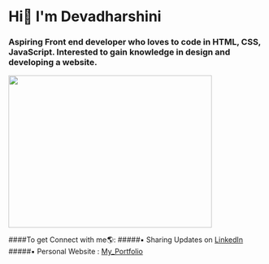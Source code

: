 # Hi👋 I'm Devadharshini

<h3>Aspiring Front end developer who loves to code in HTML, CSS, JavaScript. Interested to gain knowledge in design and developing a website.</h3>
<img src="https://www.motocms.com/blog/wp-content/uploads/2019/11/how-to-become-a-web-developer.jpg"  height="300" width="400">

####To get Connect with me🌎:
#####▪ Sharing Updates on <a href="https://www.linkedin.com/in/devadharshinisk43/">LinkedIn</a>
#####▪ Personal Website : <a href="https://melodic-cat-268440.netlify.app">My_Portfolio</a>



